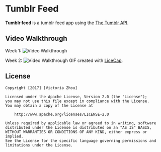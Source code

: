 # Tumblr Feed

**Tumblr feed** is a tumblr feed app using the [The Tumblr API](https://www.tumblr.com/docs/en/api/v2).

## Video Walkthrough 
Week 1:
<img src='http://i.imgur.com/IyBZCPh.gif' title='Video Walkthrough' width='' alt='Video Walkthrough' />

Week 2:
<img src='http://i.imgur.com/RYAzXkW.gif' title='Video Walkthrough' width='' alt='Video Walkthrough' />
GIF created with [LiceCap](http://www.cockos.com/licecap/).

## License

    Copyright [2017] [Victoria Zhou]

    Licensed under the Apache License, Version 2.0 (the "License");
    you may not use this file except in compliance with the License.
    You may obtain a copy of the License at

        http://www.apache.org/licenses/LICENSE-2.0

    Unless required by applicable law or agreed to in writing, software
    distributed under the License is distributed on an "AS IS" BASIS,
    WITHOUT WARRANTIES OR CONDITIONS OF ANY KIND, either express or implied.
    See the License for the specific language governing permissions and
    limitations under the License.
